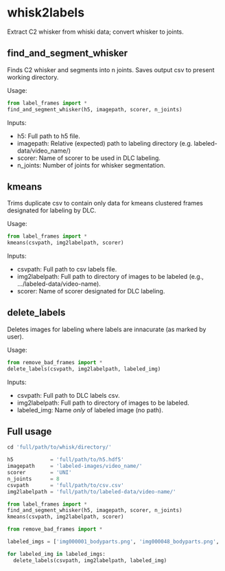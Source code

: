 # whisk2labels
Extract C2 whisker from whiski data; convert whisker to joints.

## find_and_segment_whisker
Finds C2 whisker and segments into n joints.
Saves output csv to present working directory.

Usage:
```python
from label_frames import *
find_and_segment_whisker(h5, imagepath, scorer, n_joints)
```

Inputs:
- h5:        Full path to h5 file.
- imagepath: Relative (expected) path to labeling directory (e.g. labeled-data/video_name/)
- scorer:    Name of scorer to be used in DLC labeling.
- n_joints:  Number of joints for whisker segmentation.

## kmeans
Trims duplicate csv to contain only data for kmeans clustered frames designated for labeling by DLC.

Usage:
```python
from label_frames import *
kmeans(csvpath, img2labelpath, scorer)
```

Inputs:
- csvpath:       Full path to csv labels file.
- img2labelpath: Full path to directory of images to be labeled (e.g., .../labeled-data/video-name).
- scorer:        Name of scorer designated for DLC labeling.

## delete_labels
Deletes images for labeling where labels are innacurate (as marked by user).

Usage:
```python
from remove_bad_frames import *
delete_labels(csvpath, img2labelpath, labeled_img)
```

Inputs:
- csvpath:        Full path to DLC labels csv.
- img2labelpath: Full path to directory of images to be labeled.
- labeled_img:    Name *only* of labeled image (no path).

## Full usage
```python
cd 'full/path/to/whisk/directory/'

h5            = 'full/path/to/h5.hdf5'
imagepath     = 'labeled-images/video_name/'
scorer        = 'UNI'
n_joints      = 8
csvpath       = 'full/path/to/csv.csv'
img2labelpath = 'full/path/to/labeled-data/video-name/'

from label_frames import *
find_and_segment_whisker(h5, imagepath, scorer, n_joints)
kmeans(csvpath, img2labelpath, scorer)

from remove_bad_frames import *

labeled_imgs = ['img000001_bodyparts.png', 'img000048_bodyparts.png', 'img001820_bodyparts.png', ...]

for labeled_img in labeled_imgs:
  delete_labels(csvpath, img2labelpath, labeled_img)
```
